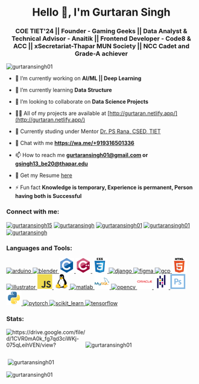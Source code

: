 <h1 align="center">Hello 👋, I'm Gurtaran Singh</h1>
<h3 align="center">COE TIET'24 || Founder - Gaming Geeks || Data Analyst & Technical Advisor - Anaitik || Frontend Developer - Code8 & ACC || xSecretariat-Thapar MUN Society || NCC Cadet and Grade-A achiever</h3>

<p align="left"> <img src="https://komarev.com/ghpvc/?username=gurtaransingh01&label=Profile%20views&color=ff4013&style=plastic" alt="gurtaransingh01" /> </p>

- 🔭 I’m currently working on **AI/ML || Deep Learning**

- 🌱 I’m currently learning **Data Structure**

- 👯 I’m looking to collaborate on **Data Science Projects**

- 👨‍💻 All of my projects are available at [http://gurtaran.netlify.app/](http://gurtaran.netlify.app/)

- 📝 Currently studing under Mentor [Dr. PS Rana, CSED, TIET](https://www.psrana.com/)

- 💬 Chat with me **https://wa.me/+919316501336**

- 📫 How to reach me **gurtaransingh01@gmail.com or gsingh13_be20@thapar.edu**

- 📄 Get my Resume [here](https://drive.google.com/file/d/1DCVNX2N4xBB-7SROgDMOLczVukf08QGw/view?usp=sharing)

- ⚡ Fun fact **Knowledge is temporary, Experience is permanent, Person having both is Successful**

<h3 align="left">Connect with me:</h3>
<p align="left">
<a href="https://twitter.com/gurtaransingh15" target="blank"><img align="center" src="https://raw.githubusercontent.com/rahuldkjain/github-profile-readme-generator/master/src/images/icons/Social/twitter.svg" alt="gurtaransingh15" height="30" width="40" /></a>
<a href="https://linkedin.com/in/gurtaransingh" target="blank"><img align="center" src="https://raw.githubusercontent.com/rahuldkjain/github-profile-readme-generator/master/src/images/icons/Social/linked-in-alt.svg" alt="gurtaransingh" height="30" width="40" /></a>
<a href="https://kaggle.com/gurtaransingh01" target="blank"><img align="center" src="https://raw.githubusercontent.com/rahuldkjain/github-profile-readme-generator/master/src/images/icons/Social/kaggle.svg" alt="gurtaransingh01" height="30" width="40" /></a>
<a href="https://instagram.com/gurtaransingh01" target="blank"><img align="center" src="https://raw.githubusercontent.com/rahuldkjain/github-profile-readme-generator/master/src/images/icons/Social/instagram.svg" alt="gurtaransingh01" height="30" width="40" /></a>
<a href="https://www.youtube.com/c/gurtaransingh" target="blank"><img align="center" src="https://raw.githubusercontent.com/rahuldkjain/github-profile-readme-generator/master/src/images/icons/Social/youtube.svg" alt="gurtaransingh" height="30" width="40" /></a>
</p>

<h3 align="left">Languages and Tools:</h3>
<p align="left"> <a href="https://www.arduino.cc/" target="_blank" rel="noreferrer"> <img src="https://cdn.worldvectorlogo.com/logos/arduino-1.svg" alt="arduino" width="40" height="40"/> </a> <a href="https://www.blender.org/" target="_blank" rel="noreferrer"> <img src="https://download.blender.org/branding/community/blender_community_badge_white.svg" alt="blender" width="40" height="40"/> </a> <a href="https://www.cprogramming.com/" target="_blank" rel="noreferrer"> <img src="https://raw.githubusercontent.com/devicons/devicon/master/icons/c/c-original.svg" alt="c" width="40" height="40"/> </a> <a href="https://www.w3schools.com/cpp/" target="_blank" rel="noreferrer"> <img src="https://raw.githubusercontent.com/devicons/devicon/master/icons/cplusplus/cplusplus-original.svg" alt="cplusplus" width="40" height="40"/> </a> <a href="https://www.w3schools.com/css/" target="_blank" rel="noreferrer"> <img src="https://raw.githubusercontent.com/devicons/devicon/master/icons/css3/css3-original-wordmark.svg" alt="css3" width="40" height="40"/> </a> <a href="https://www.djangoproject.com/" target="_blank" rel="noreferrer"> <img src="https://cdn.worldvectorlogo.com/logos/django.svg" alt="django" width="40" height="40"/> </a> <a href="https://www.figma.com/" target="_blank" rel="noreferrer"> <img src="https://www.vectorlogo.zone/logos/figma/figma-icon.svg" alt="figma" width="40" height="40"/> </a> <a href="https://cloud.google.com" target="_blank" rel="noreferrer"> <img src="https://www.vectorlogo.zone/logos/google_cloud/google_cloud-icon.svg" alt="gcp" width="40" height="40"/> </a> <a href="https://www.w3.org/html/" target="_blank" rel="noreferrer"> <img src="https://raw.githubusercontent.com/devicons/devicon/master/icons/html5/html5-original-wordmark.svg" alt="html5" width="40" height="40"/> </a> <a href="https://www.adobe.com/in/products/illustrator.html" target="_blank" rel="noreferrer"> <img src="https://www.vectorlogo.zone/logos/adobe_illustrator/adobe_illustrator-icon.svg" alt="illustrator" width="40" height="40"/> </a> <a href="https://developer.mozilla.org/en-US/docs/Web/JavaScript" target="_blank" rel="noreferrer"> <img src="https://raw.githubusercontent.com/devicons/devicon/master/icons/javascript/javascript-original.svg" alt="javascript" width="40" height="40"/> </a> <a href="https://www.linux.org/" target="_blank" rel="noreferrer"> <img src="https://raw.githubusercontent.com/devicons/devicon/master/icons/linux/linux-original.svg" alt="linux" width="40" height="40"/> </a> <a href="https://www.mathworks.com/" target="_blank" rel="noreferrer"> <img src="https://upload.wikimedia.org/wikipedia/commons/2/21/Matlab_Logo.png" alt="matlab" width="40" height="40"/> </a> <a href="https://www.mysql.com/" target="_blank" rel="noreferrer"> <img src="https://raw.githubusercontent.com/devicons/devicon/master/icons/mysql/mysql-original-wordmark.svg" alt="mysql" width="40" height="40"/> </a> <a href="https://opencv.org/" target="_blank" rel="noreferrer"> <img src="https://www.vectorlogo.zone/logos/opencv/opencv-icon.svg" alt="opencv" width="40" height="40"/> </a> <a href="https://www.oracle.com/" target="_blank" rel="noreferrer"> <img src="https://raw.githubusercontent.com/devicons/devicon/master/icons/oracle/oracle-original.svg" alt="oracle" width="40" height="40"/> </a> <a href="https://pandas.pydata.org/" target="_blank" rel="noreferrer"> <img src="https://raw.githubusercontent.com/devicons/devicon/2ae2a900d2f041da66e950e4d48052658d850630/icons/pandas/pandas-original.svg" alt="pandas" width="40" height="40"/> </a> <a href="https://www.photoshop.com/en" target="_blank" rel="noreferrer"> <img src="https://raw.githubusercontent.com/devicons/devicon/master/icons/photoshop/photoshop-line.svg" alt="photoshop" width="40" height="40"/> </a> <a href="https://www.python.org" target="_blank" rel="noreferrer"> <img src="https://raw.githubusercontent.com/devicons/devicon/master/icons/python/python-original.svg" alt="python" width="40" height="40"/> </a> <a href="https://pytorch.org/" target="_blank" rel="noreferrer"> <img src="https://www.vectorlogo.zone/logos/pytorch/pytorch-icon.svg" alt="pytorch" width="40" height="40"/> </a> <a href="https://scikit-learn.org/" target="_blank" rel="noreferrer"> <img src="https://upload.wikimedia.org/wikipedia/commons/0/05/Scikit_learn_logo_small.svg" alt="scikit_learn" width="40" height="40"/> </a> <a href="https://www.tensorflow.org" target="_blank" rel="noreferrer"> <img src="https://www.vectorlogo.zone/logos/tensorflow/tensorflow-icon.svg" alt="tensorflow" width="40" height="40"/> </a> </p>

<h3 align="left">Stats:</h3>
<!-- <p><a href="https://drive.google.com/file/d/1CVR0mA0k_fg7qd3ciWKj-075qLeihVEN/view?usp=sharing"> -->
  
<img align="left" src="https://cdn.buymeacoffee.com/buttons/v2/default-yellow.png" height="50" width="210" alt="https://drive.google.com/file/d/1CVR0mA0k_fg7qd3ciWKj-075qLeihVEN/view?usp=sharing" /></a></p>

<p><br><br><img align="left" src="https://github-readme-stats.vercel.app/api/top-langs?username=gurtaransingh01&show_icons=true&theme=onedark&locale=en&layout=compact" alt="gurtaransingh01" /></p><br>

<p>&nbsp;<img align="center" src="https://github-readme-stats.vercel.app/api?username=gurtaransingh01&show_icons=true&theme=onedark&locale=en" alt="gurtaransingh01" /></p>

<p><img align="center" src="https://github-readme-streak-stats.herokuapp.com/?user=gurtaransingh01&theme=dark" alt="gurtaransingh01" /></p>
